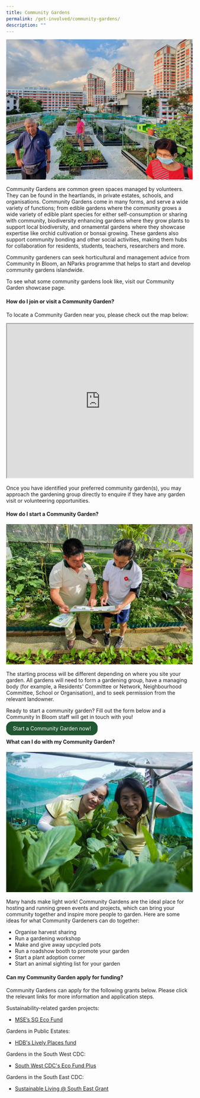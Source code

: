 ```yaml
---
title: Community Gardens
permalink: /get-involved/community-gardens/
description: ""
---
```

<style>
		  .button-primary {
    background-color: #215732;
    border: 2px solid #215732;
    padding: 0.5rem 1rem;
  	border-radius: 1rem;
    color: white !important;
	  text-decoration: none !important;
  }
</style>

<img src="/images/Garden%20design/Bishan%20East%20zone%206_JacChua.jpg">
<p>Community Gardens are common green spaces managed by volunteers. They can be found in the heartlands, in private estates, schools, and organisations. Community Gardens come in many forms, and serve a wide variety of functions; from edible gardens where the community grows a wide variety of edible plant species for either self-consumption or sharing with community, biodiversity enhancing gardens where they grow plants to support local biodiversity, and ornamental gardens where they showcase expertise like orchid cultivation or bonsai growing. These gardens also support community bonding and other social activities, making them hubs for collaboration for residents, students, teachers, researchers and more.</p>

<p>Community gardeners can seek horticultural and management advice from Community In Bloom, an NParks programme that helps to start and develop community gardens islandwide.</p>

<p>To see what some community gardens look like, visit our Community Garden showcase page.</p>

<h4>How do I join or visit a Community Garden?</h4>
<p>To locate a Community Garden near you, please check out the map below:</p>
 
<iframe height="415" width="100%" src="https://www.google.com/maps/d/u/0/embed?mid=1Wq14XYkU955dfufw67TVKWcpEaG_d6o&amp;ehbc=2E312F"></iframe>
<p>
Once you have identified your preferred community garden(s), you may approach the gardening group directly to enquire if they have any garden visit or volunteering opportunities. </p>

<h4> How do I start a Community Garden?</h4>
<img src="/images/Gardeners/Outreach%20(3).jpg">
<p>The starting process will be different depending on where you site your garden. All gardens will need to form a gardening group, have a managing body (for example, a Residents' Committee or Network, Neighbourhood Committee, School or Organisation), and to seek permission from the relevant landowner.</p>
<p>Ready to start a community garden? Fill out the form below and a Community In Bloom staff will get in touch with you!</p>
<a class="button-primary" href="https://form.gov.sg/64b4f14af6ce6e001153a866">Start a Community Garden now!</a>
<br>

<h4>What can I do with my Community Garden?</h4>
<img src="/images/Gardeners/Harvesting%20(1).jpg">
<p>Many hands make light work! Community Gardens are the ideal place for hosting and running green events and projects, which can bring your community together and inspire more people to garden. Here are some ideas for what Community Gardeners can do together:</p>
<ul>
<li>Organise harvest sharing</li>
<li> Run a gardening workshop</li>
<li>Make and give away upcycled pots</li>
<li>Run a roadshow booth to promote your garden </li>
<li> Start a plant adoption corner</li>
<li> Start an animal sighting list for your garden</li>
</ul>

<h4>Can my Community Garden apply for funding?</h4>
<p>Community Gardens can apply for the following grants below. Please click the relevant links for more information and application steps.  </p>

Sustainability-related garden projects:
* <a href="https://www.mse.gov.sg/sgecofund/">MSE’s SG Eco Fund</a>

Gardens in Public Estates:
* <a href="https://www.hdb.gov.sg/community/getting-involved/lively-places-programme/lively-places-fund-and-challenge"> HDB's Lively Places fund</a>

Gardens in the South West CDC:
* <a href="https://southwest.cdc.gov.sg/what-we-do/for-environment/ecofund/">South West CDC's Eco Fund Plus</a>

Gardens in the South East CDC:
* <a href="https://southeast.cdc.gov.sg/what-we-do/future-ready/sustainable-living-south-east/"> Sustainable Living @ South East Grant </a>